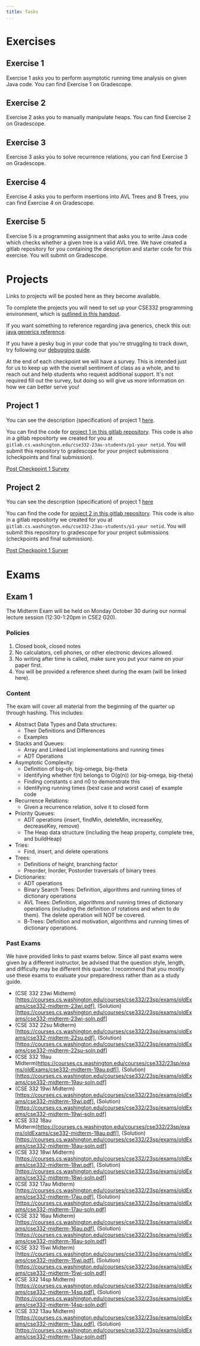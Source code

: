```yaml
---
title: Tasks
...
```



# Exercises

## Exercise 1

Exercise 1 asks you to perform asymptotic running time analysis on given Java code. You can find Exercise 1 on Gradescope.

## Exercise 2

Exercise 2 asks you to manually manipulate heaps. You can find Exercise 2 on Gradescope.

## Exercise 3

Exercise 3 asks you to solve recurrence relations, you can find Exercise 3 on Gradescope.

## Exercise 4

Exercise 4 asks you to perform insertions into AVL Trees and B Trees, you can find Exercise 4 on Gradescope.

## Exercise 5

Exercise 5 is a programming assignment that asks you to write Java code which checks whether a given tree is a valid AVL tree. We have created a gitlab repository for you containing the description and starter code for this exercise. You will submit on Gradescope.

# Projects

Links to projects will be posted here as they become available.

To complete the projects you will need to set up your CSE332 programming environment, which is [outlined in this handout](https://docs.google.com/document/d/1CWj02e1xjJY0J3CG_1tDxiOlDMnd2GU9PKmS5sskfXU/edit?usp=sharing).

If you want something to reference regarding java generics, check this out: [java generics reference](https://docs.google.com/document/d/1lfcUxBdtX30n-eLXy51yBwFuGppGaSbc164qIBUB_VY/edit?usp=sharing).

If you have a pesky bug in your code that you're struggling to track down, try following our [debugging guide](file:///C:/Users/nateb/Downloads/https_courses.cs.washington.edu_courses_cse332_23su_handouts_Handouts%20-%20Debugging%20in%20CSE%20332.pdf).

At the end of each checkpoint we will have a survey. This is intended just for us to keep up with the overall sentiment of class as a whole, and to reach out and help students who request additional support. It's not required fill out the survey, but doing so will give us more information on how we can better serve you!

## Project 1

You can see the description (specification) of project 1 [here](https://docs.google.com/document/d/19Hg9mZngymc2_bSqf4y5U5FcgrqBLs8dux5Eo7ucMNM/edit?usp=sharing).

You can find the code for [project 1 in this gitlab repository](https://gitlab.cs.washington.edu/cse332-23au/p1-public). This code is also in a gitlab repositorty we created for you at `gitlab.cs.washington.edu/cse332-23au-students/p1-your netid`. You will submit this repository to gradescope for your project submissions (checkpoints and final submission).

[Post Checkpoint 1 Survey](https://docs.google.com/forms/d/e/1FAIpQLScAecDFTJGM5QPcNH9s0yFh26qIcKtsq9QEIijldXPdCWi0ag/viewform)

## Project 2

You can see the description (specification) of project 1 [here](https://docs.google.com/document/d/1M9jNReC99AQR8vOzkEqvb6cKQXYuuyFQcMdQxtOg124/edit?usp=sharing)

You can find the code for [project 2 in this gitlab repository](https://gitlab.cs.washington.edu/cse332-23au/p2-public). This code is also in a gitlab repositorty we created for you at `gitlab.cs.washington.edu/cse332-23au-students/p1-your netid`. You will submit this repository to gradescope for your project submissions (checkpoints and final submission).

[Post Checkpoint 1 Surver](https://forms.gle/sV123vWUeUTdWRKi8)

# Exams

## Exam 1

The Midterm Exam will be held on Monday October 30 during our normal lecture session (12:30-1:20pm in CSE2 G20).

### Policies

1. Closed book, closed notes
1. No calculators, cell phones, or other electronic devices allowed.
1. No writing after time is called, make sure you put your name on your paper first.
1. You will be provided a reference sheet during the exam (will be linked here).

### Content

The exam will cover all material from the beginning of the quarter up through hashing. This includes:

- Abstract Data Types and Data structures:
	- Their Definitions and Differences
	- Examples
- Stacks and Queues:
	- Array and Linked List implementations and running times
	- ADT Operations
- Asymptotic Complexity:
	- Definition of big-oh, big-omega, big-theta
	- Identifying whether f(n) belongs to O(g(n)) (or big-omega, big-theta)
	- Finding constants c and n0 to demonstrate this
	- Identifying running times (best case and worst case) of example code
- Recurrence Relations:
	- Given a recurrence relation, solve it to closed form
- Priority Queues:
	- ADT operations (insert, findMin, deleteMin, increaseKey, decreaseKey, remove)
	- The Heap data structure (including the heap property, complete tree, and buildHeap)
- Tries:
	- Find, insert, and delete operations
- Trees:
	- Definitions of height, branching factor
	- Preorder, Inorder, Postorder traversals of binary trees
- Dictionaries:
	- ADT operations
	- Binary Search Trees: Definition, algorithms and running times of dictionary operations
	- AVL Trees: Definition, algorithms and running times of dictionary operations (including the definition of rotations and when to do them). The delete operation will NOT be covered.
	- B-Trees: Definition and motivation, algorithms and running times of dictionary operations.

### Past Exams

We have provided links to past exams below. Since all past exams were given by a different instructor, be advised that the question style, length, and difficulty may be different this quarter. I recommend that you mostly use these exams to evaluate your preparedness rather than as a study guide.

- (CSE 332 23wi Midterm)[https://courses.cs.washington.edu/courses/cse332/23sp/exams/oldExams/cse332-midterm-23wi.pdf], (Solution)[https://courses.cs.washington.edu/courses/cse332/23sp/exams/oldExams/cse332-midterm-23wi-soln.pdf]
- (CSE 332 22su Midterm)[https://courses.cs.washington.edu/courses/cse332/23sp/exams/oldExams/cse332-midterm-22su.pdf], (Solution)[https://courses.cs.washington.edu/courses/cse332/23sp/exams/oldExams/cse332-midterm-22su-soln.pdf]
- (CSE 332 19au Midterm)https://courses.cs.washington.edu/courses/cse332/23sp/exams/oldExams/cse332-midterm-19au.pdf[], (Solution)[https://courses.cs.washington.edu/courses/cse332/23sp/exams/oldExams/cse332-midterm-19au-soln.pdf]
- (CSE 332 19wi Midterm)[https://courses.cs.washington.edu/courses/cse332/23sp/exams/oldExams/cse332-midterm-19wi.pdf], (Solution)[https://courses.cs.washington.edu/courses/cse332/23sp/exams/oldExams/cse332-midterm-19wi-soln.pdf]
- (CSE 332 18au Midterm)https://courses.cs.washington.edu/courses/cse332/23sp/exams/oldExams/cse332-midterm-18au.pdf[], (Solution)[https://courses.cs.washington.edu/courses/cse332/23sp/exams/oldExams/cse332-midterm-18au-soln.pdf]
- (CSE 332 18wi Midterm)[https://courses.cs.washington.edu/courses/cse332/23sp/exams/oldExams/cse332-midterm-18wi.pdf], (Solution)[https://courses.cs.washington.edu/courses/cse332/23sp/exams/oldExams/cse332-midterm-18wi-soln.pdf]
- (CSE 332 17au Midterm)[https://courses.cs.washington.edu/courses/cse332/23sp/exams/oldExams/cse332-midterm-17au.pdf], (Solution)[https://courses.cs.washington.edu/courses/cse332/23sp/exams/oldExams/cse332-midterm-17au-soln.pdf]
- (CSE 332 16au Midterm)[https://courses.cs.washington.edu/courses/cse332/23sp/exams/oldExams/cse332-midterm-16au.pdf], (Solution)[https://courses.cs.washington.edu/courses/cse332/23sp/exams/oldExams/cse332-midterm-16au-soln.pdf]
- (CSE 332 15wi Midterm)[https://courses.cs.washington.edu/courses/cse332/23sp/exams/oldExams/cse332-midterm-15wi.pdf], (Solution)[https://courses.cs.washington.edu/courses/cse332/23sp/exams/oldExams/cse332-midterm-15wi-soln.pdf]
- (CSE 332 14sp Midterm)[https://courses.cs.washington.edu/courses/cse332/23sp/exams/oldExams/cse332-midterm-14sp.pdf], (Solution)[https://courses.cs.washington.edu/courses/cse332/23sp/exams/oldExams/cse332-midterm-14sp-soln.pdf]
- (CSE 332 13au Midterm)[https://courses.cs.washington.edu/courses/cse332/23sp/exams/oldExams/cse332-midterm-13au.pdf], (Solution)[https://courses.cs.washington.edu/courses/cse332/23sp/exams/oldExams/cse332-midterm-13au-soln.pdf]

